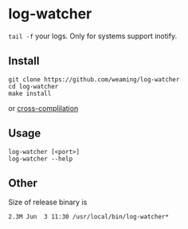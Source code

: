 # log-watcher

`tail -f` your logs. Only for systems support inotify.

## Install

```
git clone https://github.com/weaming/log-watcher
cd log-watcher
make install
```

or [cross-complilation](https://crystal-lang.org/reference/syntax_and_semantics/cross-compilation.html)

## Usage

```
log-watcher [<port>]
log-watcher --help
```

## Other

Size of release binary is

```
2.3M Jun  3 11:30 /usr/local/bin/log-watcher*
```
